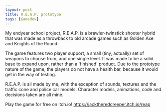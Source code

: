 ```yaml
---
layout: post
title: R.E.A.P. prototype
tags: [Gamedev]
---
```


My endyear school project, R.E.A.P. is a brawler-twinstick shooter hybrid that was made as a throwback to old arcade games such as Golden Axe and Knights of the Round.

The game features two player support, a small (tiny, actually) set of weapons to choose from, and one single level. It was made to be a solid base to expand upon, rather than a 'finished' product.
Due to the prototype nature of the game, the players do not have a health bar, because it would get in the way of testing.

R.E.A.P. is all made by me, with the exception of sounds, textures and the traffic cone and police car models. Character models, animations, code and decisions taken are all mine.

Play the game for free on itch.io! https://jacktheredcreeper.itch.io/reap
